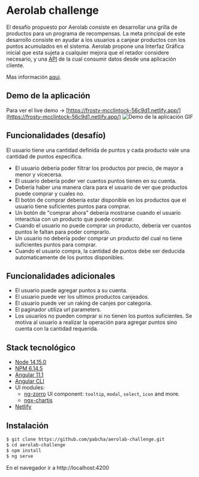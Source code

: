 # Aerolab challenge

El desafío propuesto por Aerolab consiste en desarrollar una grilla de productos para un programa de recompensas. La meta principal de este desarrollo consiste en ayudar a los usuarios a canjear productos con los puntos acumulados en el sistema.
Aerolab propone una Interfaz Gráfica inicial que esta sujeta a cualquier mejora que el retador considere necesario, y una [API](https://aerolabchallenge.docs.apiary.io/#) de la cual consumir datos desde una aplicación cliente.

Mas información [aqui](https://aerolab.co/coding-challenge-instructions?utm_campaign=Coding%20Challenge).

## Demo de la aplicación

Para ver el live demo -> [https://frosty-mcclintock-56c9d1.netlify.app/](https://frosty-mcclintock-56c9d1.netlify.app/)
![Demo de la aplicación GIF][demo]

## Funcionalidades (desafío)

El usuario tiene una cantidad definida de puntos y cada producto vale una cantidad de puntos especifica.

- El usuario debería poder filtrar los productos por precio, de mayor a menor y vicecersa.
- El usuario debería poder ver cuantos puntos tienen en su cuenta.
- Debería haber una manera clara para el usuario de ver que productos puede comprar y cuales no.
- El botón de comprar debería estar disponible en los productos que el usuario tiene suficientes puntos para comprar.
- Un botón de "comprar ahora" debería mostrarse cuando el usuario interactúa con un producto que puede comprar.
- Cuando el usuario no puede comprar un producto, debería ver cuantos puntos le faltan para poder comprarlo.
- Un usuario no debería poder comprar un producto del cual no tiene suficientes puntos para comprar.
- Cuando el usuario compra, la cantidad de puntos debe ser deducida automaticamente de los puntos disponibles.

## Funcionalidades adicionales

- El usuario puede agregar puntos a su cuenta.
- El usuario puede ver los ultimos productos canjeados.
- El usuario puede ver un raking de canjes por categoria.
- El paginador utiliza url parameters.
- Los usuarios no pueden comprar si no tienen los puntos suficientes. Se motiva al usuario a realizar la operación para agregar puntos sino cuenta con la cantidad requerida.

## Stack tecnológico

- [Node 14.15.0][node]
- [NPM 6.14.5][node]
- [Angular 11.1][angular]
- [Angular CLI][cli]
- UI modules:
  - [ng-zorro][ng-zorro] UI component: `tooltip`, `modal`, `select`, `icon` and more.
  - [ngx-chartjs]
- [Netlify][netlify]

[cli]: https://cli.angular.io/
[angular]: https://angular.io/
[ng-zorro]: https://ng.ant.design/docs/introduce/en
[node]: https://nodejs.org/
[ngx-chartjs]: https://github.com/scttcper/ngx-chartjs
[netlify]: https://www.netlify.com/

## Instalación

```sh
$ git clone https://github.com/pabcha/aerolab-challenge.git
$ cd aerolab-challenge
$ npm install
$ ng serve
```

En el navegador ir a http://localhost:4200

[demo]: https://i.imgur.com/U8zRQ1K.gif
